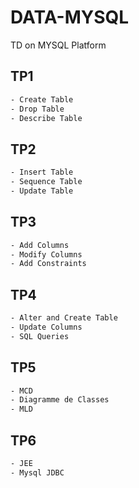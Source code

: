 # DATA-MYSQL

TD on MYSQL Platform

## TP1
```bash
- Create Table
- Drop Table
- Describe Table
```

## TP2
```bash
- Insert Table
- Sequence Table
- Update Table
```

## TP3
```bash
- Add Columns
- Modify Columns
- Add Constraints
```

## TP4
```bash
- Alter and Create Table
- Update Columns
- SQL Queries
```

## TP5
```bash
- MCD
- Diagramme de Classes
- MLD
```

## TP6
```bash
- JEE
- Mysql JDBC
```
